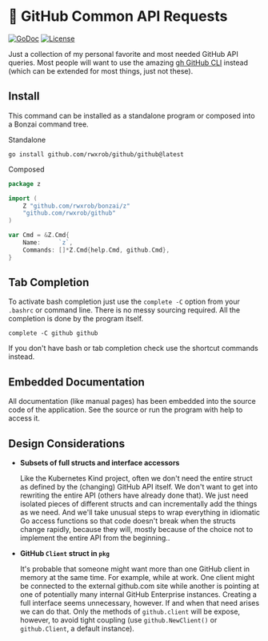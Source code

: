 # 🌳 GitHub Common API Requests

[![GoDoc](https://godoc.org/github.com/rwxrob/github?status.svg)](https://godoc.org/github.com/rwxrob/github)
[![License](https://img.shields.io/badge/license-Apache2-brightgreen.svg)](LICENSE)

Just a collection of my personal favorite and most needed GitHub API
queries. Most people will want to use the amazing [gh GitHub
CLI](https://github.com/cli/cli) instead (which can be extended for most
things, just not these).

## Install

This command can be installed as a standalone program or composed into a
Bonzai command tree.

Standalone

```
go install github.com/rwxrob/github/github@latest
```

Composed

```go
package z

import (
	Z "github.com/rwxrob/bonzai/z"
	"github.com/rwxrob/github"
)

var Cmd = &Z.Cmd{
	Name:     `z`,
	Commands: []*Z.Cmd{help.Cmd, github.Cmd},
}
```

## Tab Completion

To activate bash completion just use the `complete -C` option from your
`.bashrc` or command line. There is no messy sourcing required. All the
completion is done by the program itself.

```
complete -C github github
```

If you don't have bash or tab completion check use the shortcut
commands instead.

## Embedded Documentation

All documentation (like manual pages) has been embedded into the source
code of the application. See the source or run the program with help to
access it.

## Design Considerations

* **Subsets of full structs and interface accessors**

  Like the Kubernetes Kind project, often we don't need the entire
  struct as defined by the (changing) GitHub API itself. We don't want
  to get into rewriting the entire API (others have already done that).
  We just need isolated pieces of different structs and can
  incrementally add the things as we need. And we'll take unusual steps
  to wrap everything in idiomatic Go access functions so that code
  doesn't break when the structs change rapidly, because they will,
  mostly because of the choice not to implement the entire API from the
  beginning..

* **GitHub `Client` struct in `pkg`**

  It's probable that someone might want more than one GitHub client in
  memory at the same time. For example, while at work. One client might
  be connected to the external github.com site while another is pointing
  at one of potentially many internal GitHub Enterprise instances.
  Creating a full interface seems unnecessary, however. If and when that
  need arises we can do that. Only the methods of `github.client` will
  be expose, however, to avoid tight coupling (use `github.NewClient()` or
  `github.Client`, a default instance).
